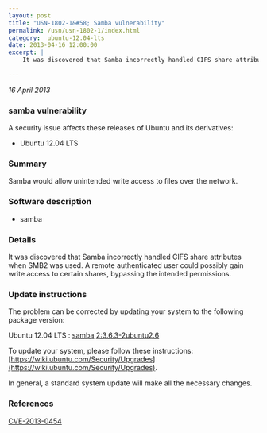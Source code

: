 ```yaml
---
layout: post
title: "USN-1802-1&#58; Samba vulnerability"
permalink: /usn/usn-1802-1/index.html
category:  ubuntu-12.04-lts
date: 2013-04-16 12:00:00
excerpt: |
    It was discovered that Samba incorrectly handled CIFS share attributes when SMB2 was used. A remote authenticated user could possibly gain write access to certain shares, bypassing the intended permissions. 
    
--- 
```

 
 

*16 April 2013*

### samba vulnerability

A security issue affects these releases of Ubuntu and its derivatives:

* Ubuntu 12.04 LTS

### Summary

Samba would allow unintended write access to files over the network. 

### Software description

* samba 

### Details

It was discovered that Samba incorrectly handled CIFS share attributes when SMB2 was used. A remote authenticated user could possibly gain write access to certain shares, bypassing the intended permissions. 

### Update instructions

The problem can be corrected by updating your system to the following package version:

Ubuntu 12.04 LTS
 : [samba](https://launchpad.net/ubuntu/+source/samba) <span> [2:3.6.3-2ubuntu2.6](https://launchpad.net/ubuntu/+source/samba/2:3.6.3-2ubuntu2.6) </span> 

To update your system, please follow these instructions: [https://wiki.ubuntu.com/Security/Upgrades](https://wiki.ubuntu.com/Security/Upgrades).

In general, a standard system update will make all the necessary changes. 

### References

 
 [CVE-2013-0454](http://people.ubuntu.com/~ubuntu-security/cve/CVE-2013-0454)
 

